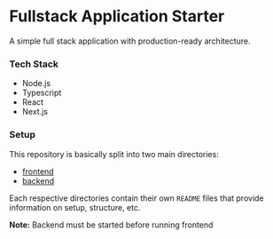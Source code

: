 # Fullstack Application Starter

A simple full stack application with production-ready architecture.

### Tech Stack

- Node.js
- Typescript
- React
- Next.js

### Setup

This repository is basically split into two main directories:

- [frontend](./frontend)
- [backend](./backend)

Each respective directories contain their own `README` files that provide information on setup, structure, etc.

**Note:** Backend must be started before running frontend
